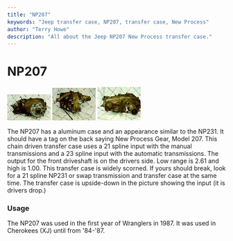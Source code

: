 ```yaml
---
title: "NP207"
keywords: "Jeep transfer case, NP207, transfer case, New Process"
author: "Terry Howe"
description: "All about the Jeep NP207 New Process transfer case."
---
```

# NP207

[![NP207 front](../../img/xfer/np207f_.jpg)](../../img/xfer/np207f.jpg) [![NP207 side](../../img/xfer/np207s_.jpg)](../../img/xfer/np207s.jpg) [![NP207 back](../../img/xfer/np207b_.jpg)](../../img/xfer/np207b.jpg)

The NP207 has a aluminum case and an appearance similar to the NP231. It should have a tag on the back saying New Process Gear, Model 207. This chain driven transfer case uses a 21 spline input with the manual transmissions and a 23 spline input with the automatic transmissions. The output for the front driveshaft is on the drivers side. Low range is 2.61 and high is 1.00. This transfer case is widely scorned. If yours should break, look for a 21 spline NP231 or swap transmission and transfer case at the same time. The transfer case is upside-down in the picture showing the input (it is drivers drop.)

### Usage

The NP207 was used in the first year of Wranglers in 1987. It was used in Cherokees (XJ) until from '84-'87.